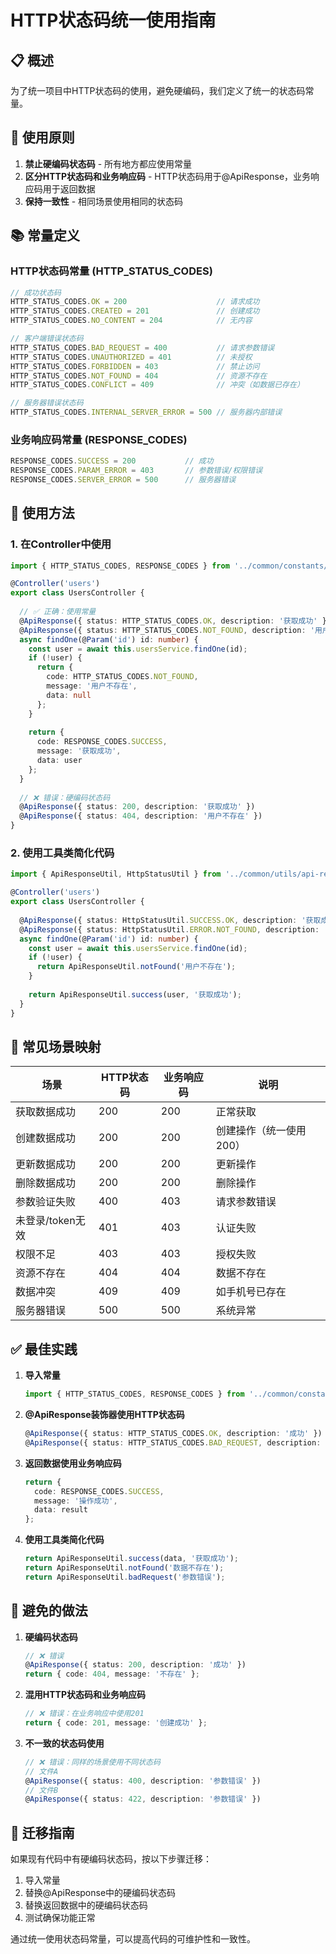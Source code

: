 # HTTP状态码统一使用指南

## 📋 概述

为了统一项目中HTTP状态码的使用，避免硬编码，我们定义了统一的状态码常量。

## 🎯 使用原则

1. **禁止硬编码状态码** - 所有地方都应使用常量
2. **区分HTTP状态码和业务响应码** - HTTP状态码用于@ApiResponse，业务响应码用于返回数据
3. **保持一致性** - 相同场景使用相同的状态码

## 📚 常量定义

### HTTP状态码常量 (HTTP_STATUS_CODES)

```typescript
// 成功状态码
HTTP_STATUS_CODES.OK = 200                    // 请求成功
HTTP_STATUS_CODES.CREATED = 201               // 创建成功
HTTP_STATUS_CODES.NO_CONTENT = 204            // 无内容

// 客户端错误状态码
HTTP_STATUS_CODES.BAD_REQUEST = 400           // 请求参数错误
HTTP_STATUS_CODES.UNAUTHORIZED = 401          // 未授权
HTTP_STATUS_CODES.FORBIDDEN = 403             // 禁止访问
HTTP_STATUS_CODES.NOT_FOUND = 404             // 资源不存在
HTTP_STATUS_CODES.CONFLICT = 409              // 冲突（如数据已存在）

// 服务器错误状态码
HTTP_STATUS_CODES.INTERNAL_SERVER_ERROR = 500 // 服务器内部错误
```

### 业务响应码常量 (RESPONSE_CODES)

```typescript
RESPONSE_CODES.SUCCESS = 200           // 成功
RESPONSE_CODES.PARAM_ERROR = 403       // 参数错误/权限错误
RESPONSE_CODES.SERVER_ERROR = 500      // 服务器错误
```

## 🔧 使用方法

### 1. 在Controller中使用

```typescript
import { HTTP_STATUS_CODES, RESPONSE_CODES } from '../common/constants/response-codes';

@Controller('users')
export class UsersController {
  
  // ✅ 正确：使用常量
  @ApiResponse({ status: HTTP_STATUS_CODES.OK, description: '获取成功' })
  @ApiResponse({ status: HTTP_STATUS_CODES.NOT_FOUND, description: '用户不存在' })
  async findOne(@Param('id') id: number) {
    const user = await this.usersService.findOne(id);
    if (!user) {
      return {
        code: HTTP_STATUS_CODES.NOT_FOUND,
        message: '用户不存在',
        data: null
      };
    }
    
    return {
      code: RESPONSE_CODES.SUCCESS,
      message: '获取成功',
      data: user
    };
  }
  
  // ❌ 错误：硬编码状态码
  @ApiResponse({ status: 200, description: '获取成功' })
  @ApiResponse({ status: 404, description: '用户不存在' })
}
```

### 2. 使用工具类简化代码

```typescript
import { ApiResponseUtil, HttpStatusUtil } from '../common/utils/api-response.util';

@Controller('users')
export class UsersController {
  
  @ApiResponse({ status: HttpStatusUtil.SUCCESS.OK, description: '获取成功' })
  @ApiResponse({ status: HttpStatusUtil.ERROR.NOT_FOUND, description: '用户不存在' })
  async findOne(@Param('id') id: number) {
    const user = await this.usersService.findOne(id);
    if (!user) {
      return ApiResponseUtil.notFound('用户不存在');
    }
    
    return ApiResponseUtil.success(user, '获取成功');
  }
}
```

## 📖 常见场景映射

| 场景 | HTTP状态码 | 业务响应码 | 说明 |
|------|-----------|-----------|------|
| 获取数据成功 | 200 | 200 | 正常获取 |
| 创建数据成功 | 200 | 200 | 创建操作（统一使用200） |
| 更新数据成功 | 200 | 200 | 更新操作 |
| 删除数据成功 | 200 | 200 | 删除操作 |
| 参数验证失败 | 400 | 403 | 请求参数错误 |
| 未登录/token无效 | 401 | 403 | 认证失败 |
| 权限不足 | 403 | 403 | 授权失败 |
| 资源不存在 | 404 | 404 | 数据不存在 |
| 数据冲突 | 409 | 409 | 如手机号已存在 |
| 服务器错误 | 500 | 500 | 系统异常 |

## ✅ 最佳实践

1. **导入常量**
   ```typescript
   import { HTTP_STATUS_CODES, RESPONSE_CODES } from '../common/constants/response-codes';
   ```

2. **@ApiResponse装饰器使用HTTP状态码**
   ```typescript
   @ApiResponse({ status: HTTP_STATUS_CODES.OK, description: '成功' })
   @ApiResponse({ status: HTTP_STATUS_CODES.BAD_REQUEST, description: '参数错误' })
   ```

3. **返回数据使用业务响应码**
   ```typescript
   return {
     code: RESPONSE_CODES.SUCCESS,
     message: '操作成功',
     data: result
   };
   ```

4. **使用工具类简化代码**
   ```typescript
   return ApiResponseUtil.success(data, '获取成功');
   return ApiResponseUtil.notFound('数据不存在');
   return ApiResponseUtil.badRequest('参数错误');
   ```

## 🚫 避免的做法

1. **硬编码状态码**
   ```typescript
   // ❌ 错误
   @ApiResponse({ status: 200, description: '成功' })
   return { code: 404, message: '不存在' };
   ```

2. **混用HTTP状态码和业务响应码**
   ```typescript
   // ❌ 错误：在业务响应中使用201
   return { code: 201, message: '创建成功' };
   ```

3. **不一致的状态码使用**
   ```typescript
   // ❌ 错误：同样的场景使用不同状态码
   // 文件A
   @ApiResponse({ status: 400, description: '参数错误' })
   // 文件B  
   @ApiResponse({ status: 422, description: '参数错误' })
   ```

## 🔄 迁移指南

如果现有代码中有硬编码状态码，按以下步骤迁移：

1. 导入常量
2. 替换@ApiResponse中的硬编码状态码
3. 替换返回数据中的硬编码状态码
4. 测试确保功能正常

通过统一使用状态码常量，可以提高代码的可维护性和一致性。

